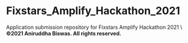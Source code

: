 # Fixstars_Amplify_Hackathon_2021
Application submission repository for Fixstars Amplify Hackathon 2021 \\
**©2021 Aniruddha Biswas. All rights reserved.**

